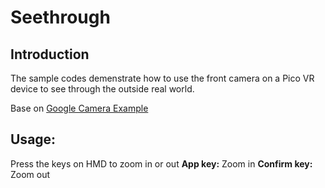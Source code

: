# Seethrough

## Introduction

The sample codes demenstrate how to use the front camera on a Pico VR device to see through the outside real world.     

Base on [Google Camera Example](https://github.com/android/camera-samples/tree/master/Camera2Video)     



## Usage: 

Press the keys on HMD to zoom in or out
**App key:**  Zoom in
**Confirm key:**  Zoom out